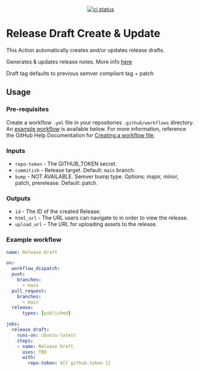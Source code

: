 <p align="center">
  <a href="https://github.com/crs-k/release-draft/actions"><img alt="ci status" src="https://github.com/crs-k/release-draft/workflows/ci/badge.svg"></a>
</p>

# Release Draft Create & Update

This Action automatically creates and/or updates release drafts.

Generates & updates release notes. More info [here](https://docs.github.com/en/repositories/releasing-projects-on-github/automatically-generated-release-notes)

Draft tag defaults to previous semver compliant tag + patch

## Usage

### Pre-requisites
Create a workflow `.yml` file in your repositories `.github/workflows` directory. An [example workflow](#example-workflow) is available below. For more information, reference the GitHub Help Documentation for [Creating a workflow file](https://help.github.com/en/articles/configuring-a-workflow#creating-a-workflow-file).

### Inputs

* `repo-token` - The GITHUB_TOKEN secret. 
* `commitish` - Release target. Default: `main` branch.
* `bump` - NOT AVAILABLE. Semver bump type. Options: major, minor, patch, prerelease. Default: patch.

### Outputs

* `id` - The ID of the created Release.
* `html_url` - The URL users can navigate to in order to view the release.
* `upload_url` - The URL for uploading assets to the release.

### Example workflow

```yaml
name: Release Draft

on:
  workflow_dispatch:
  push:
    branches:
      - main
  pull_request:
    branches:
      - main
  release:
      types: [published]

jobs:
  release_draft:
    runs-on: ubuntu-latest
    steps:
    - name: Release Draft
      uses: TBD
      with:
        repo-token: ${{ github.token }}
```


